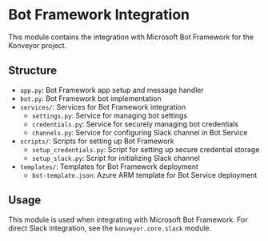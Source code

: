 # Bot Framework Integration

This module contains the integration with Microsoft Bot Framework for the Konveyor project.

## Structure

- `app.py`: Bot Framework app setup and message handler
- `bot.py`: Bot Framework bot implementation
- `services/`: Services for Bot Framework integration
  - `settings.py`: Service for managing bot settings
  - `credentials.py`: Service for securely managing bot credentials
  - `channels.py`: Service for configuring Slack channel in Bot Service
- `scripts/`: Scripts for setting up Bot Framework
  - `setup_credentials.py`: Script for setting up secure credential storage
  - `setup_slack.py`: Script for initializing Slack channel
- `templates/`: Templates for Bot Framework deployment
  - `bot-template.json`: Azure ARM template for Bot Service deployment

## Usage

This module is used when integrating with Microsoft Bot Framework. For direct Slack integration, see the `konveyor.core.slack` module.
